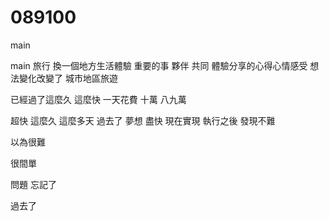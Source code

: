 # 089100

main


main
旅行 換一個地方生活體驗
重要的事
夥伴
共同
體驗分享的心得心情感受
想法變化改變了
城市地區旅遊


已經過了這麼久
這麼快
一天花費
十萬
八九萬

超快
這麼久
這麼多天
過去了
夢想
盡快
現在實現
執行之後
發現不難


以為很難

很間單

問題
忘記了


過去了

